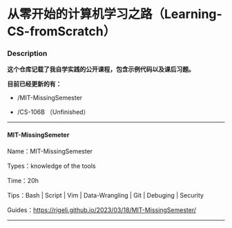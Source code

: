 # 从零开始的计算机学习之路（Learning-CS-fromScratch） 
### Description

**这个仓库记载了我自学实践的公开课程，包含示例代码以及课后习题。**

**目前已经更新的有：**

-   /MIT-MissingSemester  

-   /CS-106B   （Unfinished）

  

----

#### MIT-MissingSemeter   

Name：MIT-MissingSemester

Types：knowledge of the tools 

Time：20h

Tips：Bash  |  Script  |  Vim  |  Data-Wrangling |  Git |  Debuging |  Security

Guides：https://rigelj.github.io/2023/03/18/MIT-MissingSemester/

---